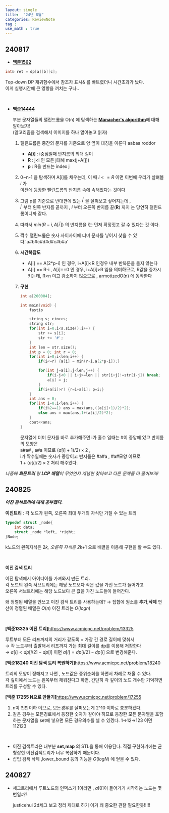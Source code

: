 ```yaml
---
layout: single
title:  "24년 8월"
categories: ReviewNote
tag : 
use_math : true
---
```


## 240817

* **[백준1562](https://www.acmicpc.net/problem/1562)**

```c++
int& ret = dp[a][b][c];
```

Top-down DP 재귀함수에서 참조자 표시& 를 빠트렸더니 시간초과가 났다.  
이게 실행시간에 큰 영향을 끼치는 구나..

<br>

* [**백준14444**](https://www.acmicpc.net/problem/14444)

  부분 문자열들의 팰린드롬을 O(n) 에 탐색하는 [**Manacher's algorithm**](https://algospot.com/wiki/read/Manacher%27s_algorithm)에 대해 알아보자!   
  (알고리즘을 검색해서 이미지를 하나 열어놓고 읽자)
  
  1. 팰린드롬은 중간의 문자를 기준으로 양 옆이 대칭을 이룬다 aabaa  roddor  
     - **A[i]** : i중심일때 반지름의 최대 길이
     - **R**     : j<i 인 모든 j대해 max(j+A[j])
     - **p**     : R을 만드는 index j<br>
  
  2. 0~n-1 을 탐색하며 A[i]를 채우는데, 이 때 $i<=R$ 이면 이번에 우리가 살펴볼 $i$ 가  
     이전에 등장한 팰린드롬의 반지름 속에 속해있다는 것이다<br>
  
  3. 그럼 p를 기준으로 반대편에 있는 $i^{'}$  을 살펴보고 싶어지는데 ,   
     $i^{'}$ 부터 왼쪽 반지름 끝까지 , $i$ 부터 오른쪽 반지름 끝(**R**) 까지 는 당연히 팰린드롬이니까 같다.<br>
  
  4. 따라서  $min(R-i,A[i^{'}])$  의 반지름을 $i$는 먼저 확정짓고 갈 수 있다는 것 이다.<br>
  
  5. 짝수 팰린드롬은 숫자 사이사이에 더미 문자를 넣어서 찾을 수 있다.'a#b#c#d#d#c#b#a'
  
  6. **시간복잡도**
  
     * A[i] == A[2*p-i] 인 경우, i+A[i]<R  인경우 내부 반복문을 돌지 않는다
     * A[i] == R-i , A[i]==0 인 경우, i+A[i]>R 임을 의미하므로, R값을 증가시키는데, R<n 이고 감소하지 않으므로 , armotizedO(n) 에 동작한다
  
  7. **구현**
  
     ```c++
     int a[200004];
     
     int main(void) { 
         fastio
     
         string s; cin>>s;
         string str;
         for(int i=0;i<s.size();i++) {
             str += s[i];
             str += '#';
         }
         int len = str.size();
         int p = 0; int r = 0;
         for(int i=0;i<len;i++) {
             if(i<=r) {a[i] = min(r-i,a[2*p-i]);}
     
             for(int j=a[i];j<len;j++) {
                 if(i-j<0 || i+j>=len || str[i+j]!=str[i-j]) break;
                 a[i] = j;
             }
             if(i+a[i]>r) {r=i+a[i]; p=i;}
         }
         int ans = 0;
         for(int i=0;i<len;i++) {
             if(i%2==1) ans = max(ans,((a[i]+1)/2)*2);
             else ans = max(ans,1+(a[i]/2)*2);
         }
         cout<<ans;
     }
     ```
  
     문자열에 더미 문자를 바로 추가해주면 i가 홀수 일때는 \#이 중앙에 있고 반지름의 모양은  
     a#a# , a#a 이므로 $(a[i]+1)/2)\times2$ , <br> 
     i가 짝수일때는 숫자가 중앙이고 반지름은 #a#a , #a#모양 이므로  
     $1+(a[i]/2)\times2$ 처리 해주었다.

*나중에 **회문트리** 랑 **LCP 배열**이 무엇인지 개념만 찾아보고 다른 문제를 더 풀어보자!*

## 240825

***이진 검색트리에 대해 공부했다.***

**이진트리** : 각 노드가 왼쪽, 오른쪽 최대 두개의 자식만 가질 수 있는 트리

```c++
typedef struct _node{
    int data;
    struct _node *left, *right;
}Node;
```

k노드의 왼쪽자식은 2*k, 오른쪽 자식은 2*k+1 으로 배열을 이용해 구현을 할 수도 있다. 

<br>

**이진 검색 트리**

이진 탐색에서 아이디어를 가져와서 만든 트리.  
각 노드의 왼쪽 서브트리에는 해당 노드보다 작은 값을 가진 노드가 들어가고  
오른쪽 서브트리에는 해당 노드보다 큰 값을 가진 노드들이 들어간다.

왜 정렬된 배열을 안쓰고 이진 검색 트리를 사용하는데?
→ 집합에 원소를 **추가**,**삭제** 연산이 정렬된 배열은 $O(n)$  이진 트리는 $O(log n)$   

<br>

**[백준13325 이진 트리]**<https://www.acmicpc.net/problem/13325>

루트부터 모든 리프까지의 거리가 같도록 = 가장 긴 경로 길이에 맞춰서  
→ 각 노드부터 출발해서 리프까지 가는 최대 길이를 dp를 이용해 저장한다  
→ $a[i] < dp[i/2]-dp[i]$ 이면  $a[i] = dp[i/2]-dp[i]$ 으로 변경해준다.

**[백준18240 이진 탐색 트리 복원하기]**<https://www.acmicpc.net/problem/18240>

트리의 모양이 정해지고 나면 , 노드값은 중위순회를 하면서 차례로 채울 수 있다.  
각 깊이에서 노드는 왼쪽부터 채워진다고 하면, 간단히 각 깊이의 노드 개수만 기억하면 트리를 구성할 수 있다.

**[백준 17255 N으로 만들기]**<https://www.acmicpc.net/problem/17255>

1. n이 천만이하 이므로, 모든경우를 살펴보는게 2^10 이하로 충분하겠다.
2. 같은 경우는 모든경로에서 등장한 숫자가 같아야 하므로 등장한 모든 문자열을 포함하는 문자열을 set에 넣으면 모든 경우의수를 셀 수 있겠다. 1→12→123 이면 112123

<br>

* 이진 검색트리은 대부분 **set,map** 의 STL을  통해 이용된다. 직접 구현하기에는 균형잡힌 이진검색트리가 너무 복잡하기 때문이다.
* 삽입 검색 삭제 ,lower_bound 등의 기능을 $O(log N)$ 에 얻을 수 있다.

## 240827 

* 세그트리에서 루트노드의 인덱스가 1이라면 , $a[0]$이 들어가기 시작하는 노드는 몇 번일까?

  justicehui 2d세그 보고 정리 제대로 하기 이거 꽤 중요한 관찰 필요한듯!!!!!

